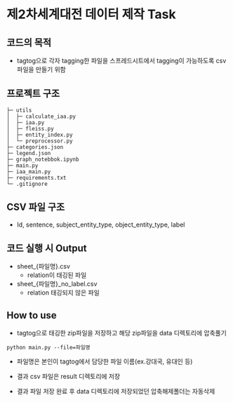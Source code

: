 # 제2차세계대전 데이터 제작 Task

## 코드의 목적
- tagtog으로 각자 tagging한 파일을 스프레드시트에서 tagging이 가능하도록 csv파일을 만들기 위함

## 프로젝트 구조
    ├─ utils
    │  ├─ calculate_iaa.py
    │  ├─ iaa.py
    │  ├─ fleiss.py
    │  ├─ entity_index.py
    │  └─ preprocessor.py
    ├─ categories.json
    ├─ legend.json
    ├─ graph_notebbok.ipynb
    ├─ main.py
    ├─ iaa_main.py
    ├─ requirements.txt
    └─ .gitignore

## CSV 파일 구조
- Id, sentence, subject_entity_type, object_entity_type, label

## 코드 실행 시 Output
- sheet_{파일명}.csv
  - relation이 태깅된 파일
- sheet_{파일명}_no_label.csv
  - relation 태깅되지 않은 파일

## How to use
- tagtog으로 태깅한 zip파일을 저장하고 해당 zip파일을 data 디렉토리에 압축풀기
  
```shell
python main.py --file=파일명
```

- 파일명은 본인이 tagtog에서 담당한 파일 이름(ex.강대국, 유대인 등)

- 결과 csv 파일은 result 디렉토리에 저장

- 결과 파일 저장 완료 후 data 디렉토리에 저장되었던 압축해제폴더는 자동삭제
